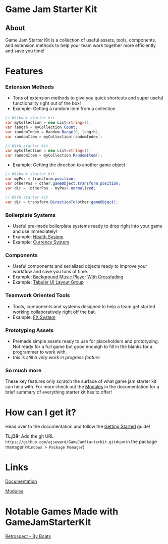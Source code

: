 # Game Jam Starter Kit
## About
Game Jam Starter Kit is a collection of useful assets, tools, components, and extension methods to help your team work together more efficiently and save you time!

# Features
### Extension Methods
* Tons of extension methods to give you quick shortcuts and super useful functionality right out of the box!
* Example: Getting a random item from a collection
```c#
// Without starter kit
var myCollection = new List<string>();
var length = myCollection.Count;
var randomIndex = Random.Range(0, length);
var randomItem = myCollection[randomIndex];

// With starter kit
var myCollection = new List<string>();
var randomItem = myCollection.RandomItem();

```
* Example: Getting the direction to another game object

```c#
// Without starter kit
var myPos = transform.position;
var otherPos = other.gameObject.transform.position;
var dir = (otherPos - myPos).normalized;

// With starter kit
var dir = transform.DirectionTo(other.gameObject);

```

### Boilerplate Systems
* Useful pre-made boilerplate systems ready to drop right into your game and use immediately! 
* Example: [Health System](https://ajseward.github.io/GameJamStarterKit/modules/Health_System.html)
* Example: [Currency System](https://ajseward.github.io/GameJamStarterKit/modules/Currency.html)

### Components
* Useful components and serialized objects ready to improve your workflow and save you tons of time.
* Example: [Background Music Player With Crossfading](https://github.com/ajseward/GameJamStarterKit/blob/master/Assets/GameJamStarterKit/Audio/Scripts/BackgroundMusic.cs)
* Example: [Tabular UI Layout Group](https://github.com/ajseward/GameJamStarterKit/blob/master/Assets/GameJamStarterKit/UI/Scripts/TabLayoutGroup.cs)

### Teamwork Oriented Tools
* Tools, components and systems designed to help a team get started working collaboratively right off the bat.
* Example: [FX System](https://ajseward.github.io/GameJamStarterKit/modules/FX_System.html)

### Prototyping Assets
* Premade simple assets ready to use for placeholders and prototyping. Not ready for a full game but good enouigh to fill in the blanks for a programmer to work with.
* *this is still a very work in progress feature*

### So much more
These key features only scratch the surface of what game jam starter kit can help with. For more check out the [Modules](https://ajseward.github.io/GameJamStarterKit/Core.html) in the documentation for a brief summary of everything starter kit has to offer!

# How can I get it?
Head over to the documentation and follow the [Getting Started](https://ajseward.github.io/GameJamStarterKit/guides/Getting_Started.html) guide!

**TL;DR:** Add the git URL `https://github.com/ajseward/GameJamStarterKit.git#upm` in the package manager (`Windows > Package Manager`)

# Links
[Documentation](https://ajseward.github.io/GameJamStarterKit/)

[Modules](https://ajseward.github.io/GameJamStarterKit/Core.html)


# Notable Games Made with GameJamStarterKit
[Retrospect - By Boats](https://boats.itch.io/retrospect)
